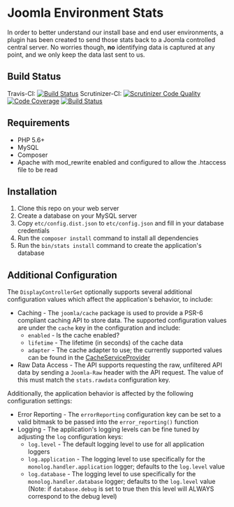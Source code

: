 # Joomla Environment Stats

In order to better understand our install base and end user environments, a plugin has been created to send those stats back to a Joomla
controlled central server. No worries though, __no__ identifying data is captured at any point, and we only keep the data last sent to us.

## Build Status
Travis-CI: [![Build Status](https://travis-ci.org/joomla-extensions/jstats-server.png)](https://travis-ci.org/joomla-extensions/jstats-server)
Scrutinizer-CI: [![Scrutinizer Code Quality](https://scrutinizer-ci.com/g/joomla-extensions/jstats-server/badges/quality-score.png?b=master)](https://scrutinizer-ci.com/g/joomla-extensions/jstats-server/?branch=master) [![Code Coverage](https://scrutinizer-ci.com/g/joomla-extensions/jstats-server/badges/coverage.png?b=master)](https://scrutinizer-ci.com/g/joomla-extensions/jstats-server/?branch=master) [![Build Status](https://scrutinizer-ci.com/g/joomla-extensions/jstats-server/badges/build.png?b=master)](https://scrutinizer-ci.com/g/joomla-extensions/jstats-server/build-status/master)

## Requirements

* PHP 5.6+
* MySQL
* Composer
* Apache with mod_rewrite enabled and configured to allow the .htaccess file to be read

## Installation

1. Clone this repo on your web server
2. Create a database on your MySQL server
3. Copy `etc/config.dist.json` to `etc/config.json` and fill in your database credentials
4. Run the `composer install` command to install all dependencies
5. Run the `bin/stats install` command to create the application's database

## Additional Configuration

The `DisplayControllerGet` optionally supports several additional configuration values which affect the application's behavior, to include:

* Caching - The `joomla/cache` package is used to provide a PSR-6 compliant caching API to store data. The supported configuration values are under the `cache` key in the configuration and include:
    * `enabled` - Is the cache enabled?
    * `lifetime` - The lifetime (in seconds) of the cache data
    * `adapter` - The cache adapter to use; the currently supported values can be found in the [CacheServiceProvider](src/Providers/CacheServiceProvider.php) 
* Raw Data Access - The API supports requesting the raw, unfiltered API data by sending a `Joomla-Raw` header with the API request. The value of this must match the `stats.rawdata` configuration key.

Additionally, the application behavior is affected by the following configuration settings:

* Error Reporting - The `errorReporting` configuration key can be set to a valid bitmask to be passed into the `error_reporting()` function
* Logging - The application's logging levels can be fine tuned by adjusting the `log` configuration keys:
    * `log.level` - The default logging level to use for all application loggers
    * `log.application` - The logging level to use specifically for the `monolog.handler.application` logger; defaults to the `log.level` value
    * `log.database` - The logging level to use specifically for the `monolog.handler.database` logger; defaults to the `log.level` value (Note: if `database.debug` is set to true then this level will ALWAYS correspond to the debug level)
